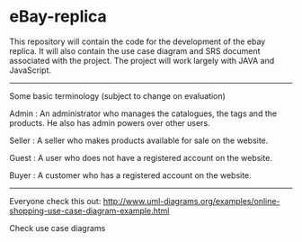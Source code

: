 # eBay-replica
This repository will contain the code for the development of the ebay replica. It will also contain the 
use case diagram and SRS document associated with the project.
The project will work largely with JAVA and JavaScript.


--------------------------------------------------------------------------------------------------------------------------------
Some basic terminology (subject to change on evaluation)

Admin : An administrator who manages the catalogues, the tags and the products. He also has admin powers over other users.

Seller : A seller who makes products available for sale on the website.

Guest : A user who does not have a registered account on the website.

Buyer : A customer who has a registered account on the website.




-------------------------------------------------------------------------------------------------------------------------------
Everyone check this out:
http://www.uml-diagrams.org/examples/online-shopping-use-case-diagram-example.html

Check use case diagrams
